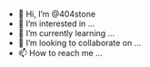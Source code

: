 - 👋 Hi, I’m @404stone
- 👀 I’m interested in ...
- 🌱 I’m currently learning ...
- 💞️ I’m looking to collaborate on ...
- 📫 How to reach me ...

<!---
404stone/404stone is a ✨ special ✨ repository because its `README.md` (this file) appears on your GitHub profile.
You can click the Preview link to take a look at your changes.
--->
